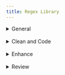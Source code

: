 ```yaml
---
title: Regex Library
---
```

<details close>

<summary>General</summary>

* **extract text:** in the Find window, choose <mark>'Extract'</mark> to pull contents from a file or project<br>F: `&#60;body(?msi)(.*?)&#60;/body&#62;`
* **extract classes:** choose <mark>'Extract'</mark> to pull classes from a file or project<br>F: `\sclass="[^"]+"`
* **remove divs:** Find divs and replace with only the div content<br>F: `&#60;div(?: class="[^"]+")?>((?:.|\s)*?)&#60;/div&#62;`<br>R: `\1`

</details>

<br>

<details close>

<summary>Clean and Code</summary><blockquote>

<br>

<details close>

<summary>Languages, Apparatus and Symbols</summary>

* **lang-hbo**: Find instances of Hebrew<br>F: (`([ְֱֲֳִֵֶַָֹֺֻּֽ֑֖֛֢֣֤֥֦֧֪֚֭֮֒֓֔֕֗֘֙֜֝֞֟֠֡֨֩֫֬֯־ֿ׀ׁׂ׃ׅׄ׆ׇאבגדהוזחטיךכלםמןנסעףפץצקרשתװױײ׳״]+-? ?)+)`
* **lang-grc: **Find instances of Greek<br>F: `((?:[\x{0300}-\x{036F}\x{0370}-\x{03FF}\x{1F00}-\x{1FFF}\x{20D0}-\x{20FF}\x{FE20}-\x{FE2F}]+[,. ]*)+)`
* **lang-grc (2)**: Find instances of Greek<br>F: `([\p{Greek}][\p{Greek} ́¨ˆ̂˘̆̑̃ˋ̔̓ ͂.,’“;]+\b)`
* **apparatus symbols**: Find apparatus symbols.<br>F: `([ℵ]|&#x(?:2135;|E(?:00[021];|5(?:0[45E6FA];|1[034679];))))`
* **check lang**: Find special `lang` characters<br>F: `<&#60;span class="([^"]+)"&#62;([^A-Z][^<]*[āåâêëėèēîīôöòōûüū][^<]*)&#60;/span&#62;`
* **extract lang**: Choose <mark>'Extract'</mark> to create a list of italicized words. Use this list to look for untagged lang or translit<br>F: `&#60;span class="(italic|i)"&#62;([^<]*)&#60;/span&#62;`
* **ampersands**: replace ampersands<br>F: `([a-z]+\s*)&(\s*[a-z]+)`<br>R: `\1\&#38;\2`
* **unsafe chars: **find characters that are unsafe to use within HTML attribute values<br>F: `[a-z-]+="[^"]*?[\x{0000}-\x{0009}\x{000b}\x{000c}\x{000e}-\x{001f}\x{007f}-\x{009f}\x{00ad}\x{0600}-\x{0604}\x{070f}\x{17b4}\x{17b5}\x{200c}-\x{200f}\x{2028}-\x{202f}\x{2060}-\x{206f}\x{feff}\x{fff0}-\x{ffff}]+?[^"]*"`

</details>

<details close>

<summary>Page Breaks and Paragraphs</summary>

* **pagebreak breaking words**: Find pagebreaks that are in between words.<br>F: `([a-z]+)-\s*(&#60;span epub:type="pagebreak" id="[^"]*" title="[^"]*"&#62;&#60;/span&#62;)`<br>R: `\2 \1`
  > Example find: 
  >
  > `left-&#60;span epub:type="pagebreak" id="page1" title="1"&#62;&#60;/span&#62;hand`
* **pagebreak with no space**: Find page breaks that have no space on either side.<br>F: `(\w+&#60;span epub:type="pagebreak" id="[^"]*" title="[^"]*"&#62;&#60;/span&#62;)(\w+)`<br>R: `\1 \2`
  > Example find: 
  >
  > `I&#60;span epub:type="pagebreak" id="page1" title="1"&#62;&#60;/span&#62;have`
* **pagebreak begin line space**: Find a pagebreak that has a space at the beginning of a line<br>F: `(&#60;[^>]*&#62;&#60;span epub:type="pagebreak"[^>]*&#62;&#60;/span&#62;)\s`<br>R: `\1`
  > Example find: 
  >
  > `&#60;p&#62;&#60;span epub:type="pagebreak" id="page1" title="1"&#62;&#60;/span&#62; All`
* **find broken paragraphs (1)**: Find potential broken paragraphs<br>F: `([^\.|!|”|?|"|>|)|:])&#60;/p&#62;\s*&#60;p[^>]*&#62;\s*(&#60;span epub:type="pagebreak" id="page.+?" title="[^>]*&#62;&#60;/span&#62;)`<br>R: `\1 \2`
* **find broken paragraphs (2)**: Find potential broken paragraphs. <mark>Case sensitive</mark><br>F: `&#60;p([^>]*)&#62;\s*(&#60;span epub:type="pagebreak" id="page.+?" title="[^>]*&#62;&#60;/span&#62;)([a-z]+)`

</details>

<details close>

<summary>Scriptext</summary>

* **scriptext finder (1)**: Find blockquotes that have data-ref tags in them. (<mark>Use _after_ running Percival</mark>)<br>F: `&#60;blockquote&#62;(\s*(&#60;p[^>]*&#62;.*?&#60;/p&#62;\s*)*&#60;p[^>]*&#62;.*?(&#60;a data-ref="[^"]*"&#62;[^<]*&#60;/a&#62;.*?&#60;/p&#62;\s*&#60;/blockquote&#62;))`<br>R: `&#60;blockquote class="scriptext"&#62;\1`
* **scriptext finder (2)**: Find blockquotes that have a data-ref before it. (<mark>Use _after_ running Percival</mark>)<br>F: `(&#60;a data-ref="[^"]*"&#62;([^<]*)&#60;/a&#62;(:|.)&#60;/p&#62;\s*)&#60;blockquote&#62;`<br>R: `\1&#60;blockquote class="scriptext"&#62;`

</details>

<details close>

<summary>Spacing</summary>

* **no space between words**: Find and replace words with no space in between<br>F: `(&#60;span class="(?!label)[^"]*"&#62;[^<]*&#60;/span&#62;)(\w)`<br>R: `\1 \2`
  > Example find: 
  >
  > `A &#60;span class="i"&#62;100 foot&#60;/span&#62;drop`
* **no space between spans**: Find and replace span tags with no space in between(<mark>Check before using _span combine_</mark>)<br>F: `(&#60;span class="(?!label)[^"]*"&#62;[^<]*&#60;/span&#62;)(&#60;span class="(?!label)[^"]*"&#62;\w+[^<]*&#60;/span&#62;)`<br>R: `\1 \2`
  > Example find: 
  >
  > `A &#60;span class="i"&#62;100 foot&#60;/span&#62;&#60;span class="i"&#62;drop&#60;/span&#62;`
* **no space open parens**: Find and replace an opening parenthesis with no space before<br>F: `(\w&#60;/span&#62;)(\()`<br>R: `\1 \2`
  > Example find: 
  >
  > `&#60;span class="i"&#62;100 foot drop&#60;/span&#62;(30 meters).`
* **begin span spacing**: Find spans lacking a space before<br> F: `([a-z]+)(&#60;span)`<br>R: `\1 \2`
  > Example find: 
  >
  > `A&#60;span class="i"&#62;100 foot drop&#60;/span&#62;`
* **space after first tag**: Find and replace opening tags with a space after<br>F: `&#60;([^>])&#62; (.*?)`<br>R: `<\1>\2`
  > Example find: 
  >
  > `&#60;p&#62; A &#60;span class="i"&#62;100 foot drop&#60;/span&#62;`
* **space before last tag**: Find and replace closing tags with a space before<br>F: `&#60;/(p|td|h1|h2|h3)&#62;`<br>R: `</\1>`
  > Example find: 
  >
  > `drop. &#60;/p&#62;`
* **dash spacing**: Find dashes with potential spacing issues<br>F: `(\s[^>/= ]*\s[-–][^</= ]*\s|\s[^>/= ]*[-–]\s[^</= ]*\s)`
* **space after comma**: Find a comma with no space after<br>F: `,([^"’”'<0-9 —\)]+)<br>R: , \1`

</details>

<details close>

<summary>Spans</summary>

* **span combine (1)**: In this Regex Library navigate to _Clean and Code > Spacing > **no space between spans**_ and check before running span combine. Find and replace to combine the content of spans with the same class<br>F: `&#60;span class="([^"]*)"&#62;([^<]*)&#60;/span&#62;(\s*)&#60;span class="\1"&#62;([^<]*)&#60;/span&#62;`<br>R: `&#60;span class="\1"&#62;\2\3\4&#60;/span&#62;`
* **span combine (2)**: Find and replace spans that can be combined into a single class<br>F: `&#60;span class="([^"]*)"&#62;&#60;span class="([^"]*)"&#62;([^<]*)&#60;/span&#62;&#60;/span&#62;`<br>R: `&#60;span class="\1 \2"&#62;\3&#60;/span&#62;`
* **remove spans from headings**: Find spans in headings that are potentially not needed<br>F: `(&#60;h\d[^>]*&#62;.*?)&#60;span(\s*class="(?!label)[^"]*")*&#62;([^<]*)&#60;/span&#62;(.*?&#60;/h\d&#62;)`<br>R: `\1\3\4`
  > Example find: 
  >
  > `&#60;h1&#62;&#60;span class="i"&#62;Foreword&#60;/span&#62;&#60;/h1&#62;`
  >
  > `&#60;h2&#62;The &#60;span class="i"&#62;Rock-Star&#60;/span&#62; Complex&#60;/h2&#62;`
* **remove space within spans**: Find spans with a space inside<br>F: `&#60;span class="([^"]+)"&#62; ([^<]+)&#60;/span&#62;`<br>R: `&#60;span class="\1"&#62;\2&#60;/span&#62;` (include the space _before_ the span)<br><br>F: `&#60;span class="([^"]+)">([^<]+) &#60;/span&#62;`<br>R: `&#60;span class="\1"&#62;\2&#60;/span&#62;` (include the space _after_ the span)
* **move non-english chars in span**: Find and replace the class of a span containing non-english characters<br>F: `&#60;span class="(italic|i)"&#62;([^a-zA-Z0-9\s]+)&#60;/span&#62;`<br>R: `&#60;span class="\1"&#62;\2&#60;/span&#62;`
* **remove unnecessary span**: Find spans around punctuation and replace without the span<br>F: `&#60;span class="[^"]*"&#62;(‘|“|’|”|\.|\)|\(|\?|!|,)+&#60;/span&#62;`<br>R: `\1`
  > Example find: 
  >
  > `&#60;span class="i"&#62;(&#60;/span&#62;`
  >
  > `&#60;span class="b"&#62;.&#60;/span&#62;`
* **repeating spans**: Find and replace adjacent spans that repeat<br>F: `&#60;span class="([^\n<>]+)"&#62;([^\n<>]+)&#60;/span&#62;&#60;span class="\1"&#62;`<br>R: `&#60;span class="\1">\2`

</details></blockquote>

</details>

<br>

<details close>

<summary>Enhance</summary><blockquote>

<details close>

<summary>Abbreviations</summary>

* **tables to ABBR 1**: convert tables to abbreviation lists<br>F: `&#60;tr&#62;\s*&#60;td&#62;(.*?)&#60;/td&#62;\s*&#60;td&#62;(.*?)&#60;/td&#62;\s*&#60;/tr&#62;`<br>R: `&#60;dt epub:type="glossterm"&#62;&#60;dfn&#62;\1&#60;/dfn&#62;&#60;/dt&#62;&#60;dd epub:type="glossdef"&#62;\2&#60;/dd&#62;`
* **tables to ABBR 2**: after running tables to ABBR 1 use this regex to format the lists new lines<br>F: `&#60;dfn&#62;(.*?)&#60;/dfn&#62;&#60;/dt&#62;&#60;dd epub:type="glossdef"&#62;(.*?)&#60;/dd&#62;`<br>R: `\n            &#60;dfn&#62;\1&#60;/dfn&#62;\n          &#60;/dt&#62;\n          &#60;dd epub:type="glossdef"&#62;\2&#60;/dd&#62;`

</details>

<details close>

<summary>Footnotes</summary>

* **footnote references: **for footnotes _not_ in `backmatter` use this find and replace to format footnote refs in each file. Adjust the find to match source file markup, if necessary, and edit the replace to ensure unique IDs. After replacing in BBEdit use _Markup > Update > Document_ to change `#FILENAME#` to document filename<br>F: `&#60;p&#62;(\d)\. (.*?)&#60;/p&#62;`<br>R: `&#60;div epub:type="footnote" id="\1"&#62;\n          &#60;p&#62;&#60;sup&#62;&#60;a href="#FILENAME##backlink-\1"&#62;\1&#60;/a&#62;&#60;/sup&#62;&#38;#160;&#60;span class="note"&#62;\2&#60;/span&#62;&#60;/p&#62;\n        &#60;/div&#62;`
* **footnote indicators: **for footnotes _not_ in `backmatter` use this find and replace to format footnote indicators in each file. Adjust the find to match source file markup, if necessary, and edit the replace to ensure unique IDs. After replacing in BBEdit use _Markup > Update > Document_ to change `#FILENAME#` to document filename<br>F: `&#60;sup&#62;(\d+)&#60;/sup&#62;`<br>R: `&#60;sup class="fn" id="backlink-intro-\1"&#62;&#60;a epub:type="noteref" href="#FILENAME##intro-\1"&#62;[\1]&#60;/a&#62;&#60;/sup&#62;`
* **unique footnote reference id**: use filename to make footnote reference id unique<br>F: `&#60;sup class="fn" id="note-backlink-(\d+)"&#62;&#60;a epub:type="noteref" href="([^#]+)_([^#]*?).xhtml#note-(\d+)"&#62;\[(\d+)\]&#60;/a&#62;&#60;/sup&#62;`<br>R: `&#60;sup class="fn" id="note-backlink-\3-\1"&#62;&#60;a epub:type="noteref" href="\2_\3.xhtml#note-\3-\4"&#62;[\5]&#60;/a&#62;&#60;/sup&#62;`
* **unique footnote indicator id**: use filename to make footnote id unique<br>F: `&#60;div id="note-(\d+)" epub:type="footnote"&#62;\s*&#60;p&#62;&#60;sup&#62;&#60;a href="([^#]+)_([^#]*?)\.xhtml#note-backlink-(\d+)"&#62;`<br>R: `&#60;div id="note-\3-\1" epub:type="footnote"&#62;&#60;p&#62;&#60;sup&#62;&#60;a href="\2_\3.xhtml#note-backlink-\3-\4"&#62;`
* **remove Ibids: **make sure footnotes are formatted correctly according to the style guide and then use to replace Ibids<br>F: `(&#60;p class="[^"]*"&#62;&#60;sup&#62;(\d+)&#60;/sup&#62;(.*?&#60;span class="i"&#62;.*?&#60;/span&#62;).*?&#60;/p&#62;\s*&#60;p class="[^"]*"&#62;&#60;sup&#62;\d+&#60;/sup&#62;)Ibid\.(,.*?)*&#60;/p&#62;`<br>R: `\1\3\4</p>`

</details>

<details close>

<summary>Index</summary>

* **move pagebreaks up top**: find pagebreaks in a file and move them before the h1. (<mark>Run multiple times until there are no new finds</mark>)<br>F: `(&#60;h1[^>]*&#62;.*?&#60;/h1&#62;(?msi)(.*?))(&#60;span epub:type="pagebreak"[^>]*&#62;&#60;/span&#62;)`<br>R: `\3\1`

</details>

<details close>

<summary>Links</summary>

* **add `target="_blank"` to links**: Add `target="_blank"` attribute to existing external links<br>F: `&#60;a href="http([^"]+)"&#62;`<br>`R: &#60;a href="http\1" target="_blank" rel="noopener"&#62;`<br>R: `&#60;a href="http\1" target="_blank" rel="noopener"&#62;`
* **URLs**: Add links to URLs (Does not capture every instance)<br>F: `\shttp(.+?)([;|\.|,|\)][\s|<])`<br>R: `\s&#60;a href="http\1" target="_blank" rel="noopener"&#62;http\1&#60;/a&#62;\2\3`
* **tag hyperlinks:** find and replace to tag hyperlinks<br>F: `&#60;a (?:class="[^"]*"\s*)*href="((?:mail[^"]*)|(?:http[^"]*))"&#62;([^<]*)&#60;/a&#62;`<br>R: `&#60;a href="\1" target="_blank" rel="noopener"&#62;\2&#60;/a&#62;`
* **link chapters**: Find potential instances where chapters can be linked. Adjust the word `first` to `second` and the number `1` to `2` etc., to find all chapters<br>F: `(first chap(\.|ters?)|chap(s?\.|ters?) 1)(?!\d)`
* **link parts**: Find potential instances where parts can be linked. Adjust the word `first` to `second` and the number `1` to `2` etc., to find all parts<br>F: `(first part|parts? 1)(?!\d)`

</details>

<details close>

<summary>Percival</summary>

* **percival parsing**: add parsing tags before headings containing scripture. Replace `Gen` with Bible book needed<br>F: `^(\s+)&#60;(h\d)&#62;(.*?)(\d+):(.*?)&#60;/\2&#62;`<br>R: `\&#60;span data-parsing="Gen.\4"&#62;&#60;/span&#62;\n\1&#60;\2&#62;\3\4:\5&#60;/\2&#62;`

</details>

<details close>

<summary>Commentary Markup</summary>

* **headings `data-context`**: add `data-context` tags before headings. Adjust `h3` to capture desired heading<br>F: `^(\s+)&#60;(h3)&#62;(.*?&#60;a data-ref="(.*?)"&#62;.*?&#60;/a&#62;.*?)&#60;/\2&#62;`<br>R: `\1&#60;hr data-context="\4" /&#62;\n\1&#60;\2&#62;\3&#60;/\2&#62;`

</details></blockquote>

</details>

<br>

<details close>

<summary>Review</summary>

* **remove pagebreaks from headings: **find and replace to move pagebreaks out of headings<br>F: `(&#60;h\d&#62;.*?)(&#60;span epub:type="pagebreak[^>]*&#62;&#60;/span&#62;)`<br>R: `\2\1`
  > Example find: 
  >
  > `&#60;h1&#62;&#60;span epub:type=”pagebreak” id=”page1” title=”1”&#62;&#60;/span&#62;Chapter 1&#60;/h1&#62;`
* **remove space before footnote**: find and replace extra space before a footnote indicator<br>F: `\s&#60;sup class="fn"`<br>R: `&#60;sup class="fn"`
* **special chars spacing: **find special characters with extra spacing on either side of it<br>F: `\s+(\{|\$|\&#38;|\,|\:|\;|\?|\@|\#|\||\'|\&#60;|\&#62;|\-|\^|\*|\(|\)|\%|\!|\]|\"|”|“)\s+`<br>R: `\2 \1`
  > Example finds: 
  >
  > `(`
  >
  > `:`
  >
  > `$`
* **special chars spans: **review special characters in spans and replace the character without the span<br>F: `&#60;span[^>]&#62;({|$|&#38;|,|:|;|?|@|#|||'|.|-|^||(|)|%|!|]|"|”|“|—)+&#60;/span&#62;`<br>R: `\1`
  > Example finds: 
  >
  > `&#60;span class="i"&#62;)&#60;/span&#62;`
  >
  > `&#60;span class="b"&#62;.&#60;/span&#62;`
* **non-english chars spans: **review non-english characters in spans that could be tagged as `lang`<br>F: `&#60;span class="i(?:talic)?"&#62;([^a-zA-Z0-9\s]+)&#60;/span&#62;`
* **missed verses: **Find digits with a colon in between and no tag that could potentially be missed scripture verses<br>F: `(?&#60;!&#60;/abbr&#62;|&#60;/span&#62;)(?&#60;!'&#62;|[a-z]|\d|\.)(?:\(| )\d+:\d{1,2}(?!&#60;/a&#62;)`
  > Example finds: 
  >
  > `106:9`
  >
  > `10:10`

</details>
